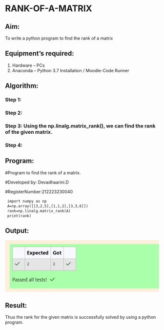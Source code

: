 # RANK-OF-A-MATRIX
## Aim:
To write a python program to find the rank of a matrix
## Equipment’s required:
1. 	Hardware – PCs
2. 	Anaconda – Python 3.7 Installation / Moodle-Code Runner
## Algorithm:
### Step 1: 
### Step 2: 
### Step 3: Using the np.linalg.matrix_rank(), we can find the rank of the given matrix.
### Step 4: 
## Program:

#Program to find the rank of a matrix.

 #Developed by: Devadhaarini.D

 #RegisterNumber:212223230040
```
 import numpy as np
 A=np.array([[3,2,5],[1,1,2],[3,3,6]])
 rank=np.linalg.matrix_rank(A)
 print(rank)
```
## Output:

![alt text](<WhatsApp Image 2024-03-04 at 09.10.56_6ac77973.jpg>)

## Result:
Thus the rank for the given matrix is successfully solved by  using a python program.

